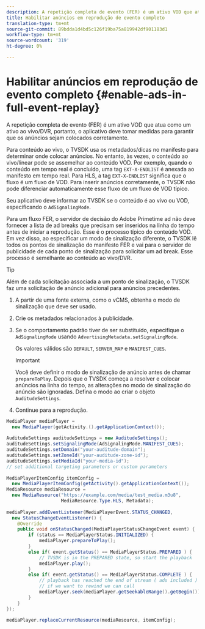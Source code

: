 ```yaml
---
description: A repetição completa de evento (FER) é um ativo VOD que atua como um ativo ao vivo/DVR, portanto, o aplicativo deve tomar medidas para garantir que os anúncios sejam colocados corretamente.
title: Habilitar anúncios em reprodução de evento completo
translation-type: tm+mt
source-git-commit: 89bdda1d4bd5c126f19ba75a819942df901183d1
workflow-type: tm+mt
source-wordcount: '319'
ht-degree: 0%

---
```



# Habilitar anúncios em reprodução de evento completo {#enable-ads-in-full-event-replay}

A repetição completa de evento (FER) é um ativo VOD que atua como um ativo ao vivo/DVR, portanto, o aplicativo deve tomar medidas para garantir que os anúncios sejam colocados corretamente.

Para conteúdo ao vivo, o TVSDK usa os metadados/dicas no manifesto para determinar onde colocar anúncios. No entanto, às vezes, o conteúdo ao vivo/linear pode se assemelhar ao conteúdo VOD. Por exemplo, quando o conteúdo em tempo real é concluído, uma tag `EXT-X-ENDLIST` é anexada ao manifesto em tempo real. Para HLS, a tag `EXT-X-ENDLIST` significa que o fluxo é um fluxo de VOD. Para inserir anúncios corretamente, o TVSDK não pode diferenciar automaticamente esse fluxo de um fluxo de VOD típico.

Seu aplicativo deve informar ao TVSDK se o conteúdo é ao vivo ou VOD, especificando o `AdSignalingMode`.

Para um fluxo FER, o servidor de decisão do Adobe Primetime ad não deve fornecer a lista de ad breaks que precisam ser inseridos na linha do tempo antes de iniciar a reprodução. Esse é o processo típico do conteúdo VOD. Em vez disso, ao especificar um modo de sinalização diferente, o TVSDK lê todos os pontos de sinalização do manifesto FER e vai para o servidor de publicidade de cada ponto de sinalização para solicitar um ad break. Esse processo é semelhante ao conteúdo ao vivo/DVR.

>[!TIP]
>
>Além de cada solicitação associada a um ponto de sinalização, o TVSDK faz uma solicitação de anúncio adicional para anúncios precedentes.

1. A partir de uma fonte externa, como o vCMS, obtenha o modo de sinalização que deve ser usado.
1. Crie os metadados relacionados à publicidade.
1. Se o comportamento padrão tiver de ser substituído, especifique o `AdSignalingMode` usando `AdvertisingMetadata.setSignalingMode`.

   Os valores válidos são `DEFAULT`, `SERVER_MAP` e `MANIFEST_CUES`.

   >[!IMPORTANT]
   >
   >Você deve definir o modo de sinalização de anúncio antes de chamar `prepareToPlay`. Depois que o TVSDK começa a resolver e colocar anúncios na linha do tempo, as alterações no modo de sinalização do anúncio são ignoradas. Defina o modo ao criar o objeto `AuditudeSettings`.

1. Continue para a reprodução.

<!--<a id="example_6DECA71C3C3B4551805C09A80686552F"></a>-->

```java
MediaPlayer mediaPlayer =  
  new MediaPlayer(getActivity.().getApplicationContext()); 
 
AuditudeSettings auditudeSettings = new AuditudeSettings(); 
auditudeSettings.setSignalingMode(AdSignalingMode.MANIFEST_CUES); 
auditudeSettings.setDomain("your-auditude-domain"); 
auditudeSettings.setZoneId("your-auditude-zone-id"); 
auditudeSettings.setMediaId("your-media-id"); 
// set additional targeting parameters or custom parameters 
 
MediaPlayerItemConfig itemConfig =  
  new MediaPlayerItemConfig(getActivity().getApplicationContext()); 
MediaResource mediaResource =  
  new MediaResource("https://example.com/media/test_media.m3u8",  
                    MediaResource.Type.HLS, Metadata); 
 
mediaPlayer.addEventListener(MediaPlayerEvent.STATUS_CHANGED,  
  new StatusChangeEventListener() { 
    @Override 
    public void onStatusChanged(MediaPlayerStatusChangeEvent event) { 
        if (status == MediaPlayerStatus.INITIALIZED) { 
            mediaPlayer.prepareToPlay(); 
        } 
        else if( event.getStatus() == MediaPlayerStatus.PREPARED ) { 
            // TVSDK is in the PREPARED state, so start the playback 
            mediaPlayer.play(); 
        } 
        else if( event.getStatus() == MediaPlayerStatus.COMPLETE ) { 
            // playback has reached the end of stream ( ads included ) 
            // if we want to rewind we can call 
            mediaPlayer.seek(mediaPlayer.getSeekableRange().getBegin()); 
        } 
    } 
}); 
 
mediaPlayer.replaceCurrentResource(mediaResource, itemConfig); 
```
